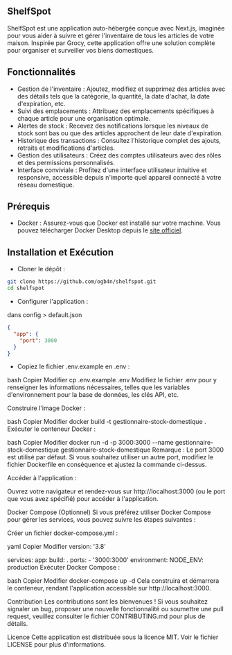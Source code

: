 ## ShelfSpot

ShelfSpot est une application auto-hébergée conçue avec Next.js, imaginée pour vous aider à suivre et gérer l'inventaire de tous les articles de votre maison. Inspirée par Grocy, cette application offre une solution complète pour organiser et surveiller vos biens domestiques.

## Fonctionnalités

- Gestion de l'inventaire : Ajoutez, modifiez et supprimez des articles avec des détails tels que la catégorie, la quantité, la date d'achat, la date d'expiration, etc.
- Suivi des emplacements : Attribuez des emplacements spécifiques à chaque article pour une organisation optimale.
- Alertes de stock : Recevez des notifications lorsque les niveaux de stock sont bas ou que des articles approchent de leur date d'expiration.
- Historique des transactions : Consultez l'historique complet des ajouts, retraits et modifications d'articles.
- Gestion des utilisateurs : Créez des comptes utilisateurs avec des rôles et des permissions personnalisés.
- Interface conviviale : Profitez d'une interface utilisateur intuitive et responsive, accessible depuis n'importe quel appareil connecté à votre réseau domestique.

## Prérequis

- Docker : Assurez-vous que Docker est installé sur votre machine. Vous pouvez télécharger Docker Desktop depuis le [site officiel](https://docs.docker.com/get-started/).

## Installation et Exécution

- Cloner le dépôt :

```bash
git clone https://github.com/ogb4n/shelfspot.git
cd shelfspot
```

- Configurer l'application :

dans config > default.json

```json
{
  "app": {
    "port": 3000
  }
}
```

- Copiez le fichier .env.example en .env :

bash
Copier
Modifier
cp .env.example .env
Modifiez le fichier .env pour y renseigner les informations nécessaires, telles que les variables d'environnement pour la base de données, les clés API, etc.

Construire l'image Docker :

bash
Copier
Modifier
docker build -t gestionnaire-stock-domestique .
Exécuter le conteneur Docker :

bash
Copier
Modifier
docker run -d -p 3000:3000 --name gestionnaire-stock-domestique gestionnaire-stock-domestique
Remarque : Le port 3000 est utilisé par défaut. Si vous souhaitez utiliser un autre port, modifiez le fichier Dockerfile en conséquence et ajustez la commande ci-dessus.

Accéder à l'application :

Ouvrez votre navigateur et rendez-vous sur http://localhost:3000 (ou le port que vous avez spécifié) pour accéder à l'application.

Docker Compose (Optionnel)
Si vous préférez utiliser Docker Compose pour gérer les services, vous pouvez suivre les étapes suivantes :

Créer un fichier docker-compose.yml :

yaml
Copier
Modifier
version: '3.8'

services:
app:
build: .
ports: - '3000:3000'
environment:
NODE_ENV: production
Exécuter Docker Compose :

bash
Copier
Modifier
docker-compose up -d
Cela construira et démarrera le conteneur, rendant l'application accessible sur http://localhost:3000.

Contribution
Les contributions sont les bienvenues ! Si vous souhaitez signaler un bug, proposer une nouvelle fonctionnalité ou soumettre une pull request, veuillez consulter le fichier CONTRIBUTING.md pour plus de détails.

Licence
Cette application est distribuée sous la licence MIT. Voir le fichier LICENSE pour plus d'informations.

